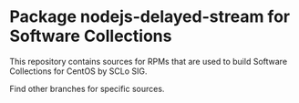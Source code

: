 # Package nodejs-delayed-stream for Software Collections

This repository contains sources for RPMs that are used
to build Software Collections for CentOS by SCLo SIG.

Find other branches for specific sources.
